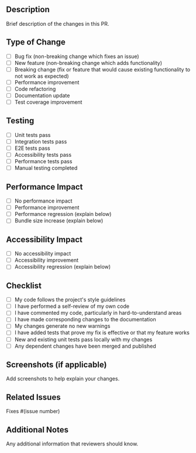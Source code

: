 ## Description

Brief description of the changes in this PR.

## Type of Change

- [ ] Bug fix (non-breaking change which fixes an issue)
- [ ] New feature (non-breaking change which adds functionality)
- [ ] Breaking change (fix or feature that would cause existing functionality to not work as expected)
- [ ] Performance improvement
- [ ] Code refactoring
- [ ] Documentation update
- [ ] Test coverage improvement

## Testing

- [ ] Unit tests pass
- [ ] Integration tests pass
- [ ] E2E tests pass
- [ ] Accessibility tests pass
- [ ] Performance tests pass
- [ ] Manual testing completed

## Performance Impact

- [ ] No performance impact
- [ ] Performance improvement
- [ ] Performance regression (explain below)
- [ ] Bundle size increase (explain below)

## Accessibility Impact

- [ ] No accessibility impact
- [ ] Accessibility improvement
- [ ] Accessibility regression (explain below)

## Checklist

- [ ] My code follows the project's style guidelines
- [ ] I have performed a self-review of my own code
- [ ] I have commented my code, particularly in hard-to-understand areas
- [ ] I have made corresponding changes to the documentation
- [ ] My changes generate no new warnings
- [ ] I have added tests that prove my fix is effective or that my feature works
- [ ] New and existing unit tests pass locally with my changes
- [ ] Any dependent changes have been merged and published

## Screenshots (if applicable)

Add screenshots to help explain your changes.

## Related Issues

Fixes #(issue number)

## Additional Notes

Any additional information that reviewers should know.
